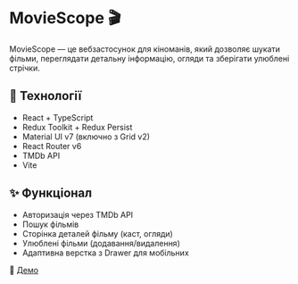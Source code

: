 # MovieScope 🎬

MovieScope — це вебзастосунок для кіноманів, який дозволяє шукати фільми,
переглядати детальну інформацію, огляди та зберігати улюблені стрічки.

## 🔧 Технології

- React + TypeScript
- Redux Toolkit + Redux Persist
- Material UI v7 (включно з Grid v2)
- React Router v6
- TMDb API
- Vite

## ✨ Функціонал

- Авторизація через TMDb API
- Пошук фільмів
- Сторінка деталей фільму (каст, огляди)
- Улюблені фільми (додавання/видалення)
- Адаптивна верстка з Drawer для мобільних

🔗 [Демо](https://movie-scope-steel.vercel.app)
